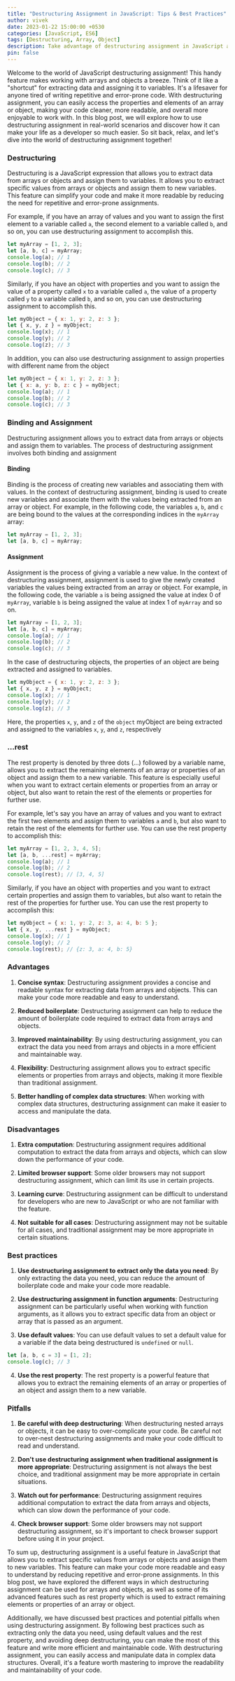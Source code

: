```yaml
---
title: "Destructuring Assignment in JavaScript: Tips & Best Practices"
author: vivek
date: 2023-01-22 15:00:00 +0530
categories: [JavaScript, ES6]
tags: [Destructuring, Array, Object]
description: Take advantage of destructuring assignment in JavaScript and streamline your code. Get tips, tricks, and best practices for using this powerful feature to simplify complex operations.
pin: false
---
```


Welcome to the world of JavaScript destructuring assignment! This handy feature makes working with arrays and objects a breeze. Think of it like a "shortcut" for extracting data and assigning it to variables. It's a lifesaver for anyone tired of writing repetitive and error-prone code. With destructuring assignment, you can easily access the properties and elements of an array or object, making your code cleaner, more readable, and overall more enjoyable to work with. In this blog post, we will explore how to use destructuring assignment in real-world scenarios and discover how it can make your life as a developer so much easier. So sit back, relax, and let's dive into the world of destructuring assignment together!

### Destructuring

Destructuring is a JavaScript expression that allows you to extract data from arrays or objects and assign them to variables. It allows you to extract specific values from arrays or objects and assign them to new variables. This feature can simplify your code and make it more readable by reducing the need for repetitive and error-prone assignments.

For example, if you have an array of values and you want to assign the first element to a variable called `a`, the second element to a variable called `b`, and so on, you can use destructuring assignment to accomplish this.

```javascript
let myArray = [1, 2, 3];
let [a, b, c] = myArray;
console.log(a); // 1
console.log(b); // 2
console.log(c); // 3
```

Similarly, if you have an object with properties and you want to assign the value of a property called `x` to a variable called `a`, the value of a property called `y` to a variable called `b`, and so on, you can use destructuring assignment to accomplish this.

```javascript
let myObject = { x: 1, y: 2, z: 3 };
let { x, y, z } = myObject;
console.log(x); // 1
console.log(y); // 2
console.log(z); // 3
```

In addition, you can also use destructuring assignment to assign properties with different name from the object

```javascript
let myObject = { x: 1, y: 2, z: 3 };
let { x: a, y: b, z: c } = myObject;
console.log(a); // 1
console.log(b); // 2
console.log(c); // 3
```

### Binding and Assignment

Destructuring assignment allows you to extract data from arrays or objects and assign them to variables. The process of destructuring assignment involves both binding and assignment

#### Binding

Binding is the process of creating new variables and associating them with values. In the context of destructuring assignment, binding is used to create new variables and associate them with the values being extracted from an array or object. For example, in the following code, the variables `a`, `b`, and `c` are being bound to the values at the corresponding indices in the `myArray` array:

```javascript
let myArray = [1, 2, 3];
let [a, b, c] = myArray;
```

#### Assignment

Assignment is the process of giving a variable a new value. In the context of destructuring assignment, assignment is used to give the newly created variables the values being extracted from an array or object. For example, in the following code, the variable `a` is being assigned the value at index 0 of `myArray`, variable `b` is being assigned the value at index 1 of `myArray` and so on.

```javascript
let myArray = [1, 2, 3];
let [a, b, c] = myArray;
console.log(a); // 1
console.log(b); // 2
console.log(c); // 3
```

In the case of destructuring objects, the properties of an object are being extracted and assigned to variables.

```javascript
let myObject = { x: 1, y: 2, z: 3 };
let { x, y, z } = myObject;
console.log(x); // 1
console.log(y); // 2
console.log(z); // 3
```

Here, the properties `x`, `y`, and `z` of the `object` myObject are being extracted and assigned to the variables `x`, `y`, and `z`, respectively

### ...rest

The rest property is denoted by three dots (...) followed by a variable name, allows you to extract the remaining elements of an array or properties of an object and assign them to a new variable. This feature is especially useful when you want to extract certain elements or properties from an array or object, but also want to retain the rest of the elements or properties for further use.

For example, let's say you have an array of values and you want to extract the first two elements and assign them to variables `a` and `b`, but also want to retain the rest of the elements for further use. You can use the rest property to accomplish this:

```javascript
let myArray = [1, 2, 3, 4, 5];
let [a, b, ...rest] = myArray;
console.log(a); // 1
console.log(b); // 2
console.log(rest); // [3, 4, 5]
```

Similarly, if you have an object with properties and you want to extract certain properties and assign them to variables, but also want to retain the rest of the properties for further use. You can use the rest property to accomplish this:

```javascript
let myObject = { x: 1, y: 2, z: 3, a: 4, b: 5 };
let { x, y, ...rest } = myObject;
console.log(x); // 1
console.log(y); // 2
console.log(rest); // {z: 3, a: 4, b: 5}
```

### Advantages

1. **Concise syntax**: Destructuring assignment provides a concise and readable syntax for extracting data from arrays and objects. This can make your code more readable and easy to understand.

2. **Reduced boilerplate**: Destructuring assignment can help to reduce the amount of boilerplate code required to extract data from arrays and objects.

3. **Improved maintainability**: By using destructuring assignment, you can extract the data you need from arrays and objects in a more efficient and maintainable way.

4. **Flexibility**: Destructuring assignment allows you to extract specific elements or properties from arrays and objects, making it more flexible than traditional assignment.

5. **Better handling of complex data structures**: When working with complex data structures, destructuring assignment can make it easier to access and manipulate the data.

### Disadvantages

1. **Extra computation**: Destructuring assignment requires additional computation to extract the data from arrays and objects, which can slow down the performance of your code.

2. **Limited browser support**: Some older browsers may not support destructuring assignment, which can limit its use in certain projects.

3. **Learning curve**: Destructuring assignment can be difficult to understand for developers who are new to JavaScript or who are not familiar with the feature.

4. **Not suitable for all cases**: Destructuring assignment may not be suitable for all cases, and traditional assignment may be more appropriate in certain situations.

### Best practices

1. **Use destructuring assignment to extract only the data you need**: By only extracting the data you need, you can reduce the amount of boilerplate code and make your code more readable.

2. **Use destructuring assignment in function arguments**: Destructuring assignment can be particularly useful when working with function arguments, as it allows you to extract specific data from an object or array that is passed as an argument.

3. **Use default values**: You can use default values to set a default value for a variable if the data being destructured is `undefined` or `null`.

```javascript
let [a, b, c = 3] = [1, 2];
console.log(c); // 3
```

4. **Use the rest property**: The rest property is a powerful feature that allows you to extract the remaining elements of an array or properties of an object and assign them to a new variable.

### Pitfalls

1. **Be careful with deep destructuring**: When destructuring nested arrays or objects, it can be easy to over-complicate your code. Be careful not to over-nest destructuring assignments and make your code difficult to read and understand.

2. **Don't use destructuring assignment when traditional assignment is more appropriate**: Destructuring assignment is not always the best choice, and traditional assignment may be more appropriate in certain situations.

3. **Watch out for performance**: Destructuring assignment requires additional computation to extract the data from arrays and objects, which can slow down the performance of your code.

4. **Check browser support**: Some older browsers may not support destructuring assignment, so it's important to check browser support before using it in your project.

To sum up, destructuring assignment is a useful feature in JavaScript that allows you to extract specific values from arrays or objects and assign them to new variables. This feature can make your code more readable and easy to understand by reducing repetitive and error-prone assignments. In this blog post, we have explored the different ways in which destructuring assignment can be used for arrays and objects, as well as some of its advanced features such as rest property which is used to extract remaining elements or properties of an array or object.

Additionally, we have discussed best practices and potential pitfalls when using destructuring assignment. By following best practices such as extracting only the data you need, using default values and the rest property, and avoiding deep destructuring, you can make the most of this feature and write more efficient and maintainable code. With destructuring assignment, you can easily access and manipulate data in complex data structures. Overall, it's a feature worth mastering to improve the readability and maintainability of your code.
